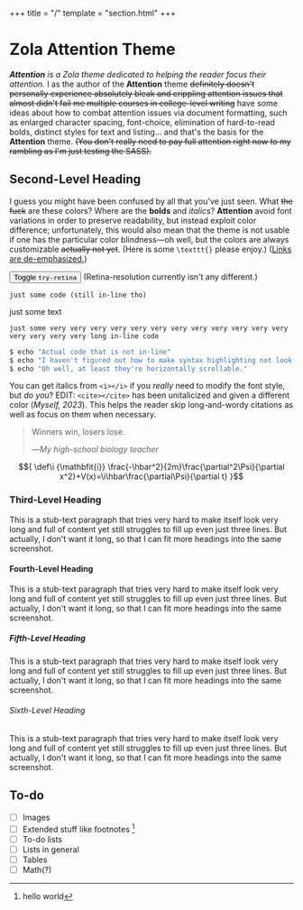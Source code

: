+++
title = "/"
template = "section.html"
+++

# Zola Attention Theme

***Attention** is a Zola theme dedicated to helping the reader focus their
attention.* I as the author of the **Attention** theme ~~definitely doesn't
personally experience absolutely bleak and crippling attention issues that
almost didn't fail me multiple courses in college-level writing~~ have some
ideas about how to combat attention issues via document formatting, such as
enlarged character spacing, font-choice, elimination of hard-to-read bolds,
distinct styles for text and listing… and that's the basis for the
**Attention** theme. ~~(You don't really need to pay full attention right now
to my rambling as I'm just testing the SASS).~~

## Second-Level Heading

I guess you might have been confused by all that you've just seen. What ~~the
fuck~~ are these colors? Where are the **bolds** and *italics*? **Attention**
avoid font variations in order to preserve readability, but instead exploit
color difference; unfortunately, this would also mean that the theme is not
usable if one has the particular color blindness—oh well, but the colors are
always customizable ~~actually not yet~~. (Here is some `\texttt{}` please
enjoy.) ([Links are de-emphasized.](/))

<button onclick="document.body.classList.toggle('try-retina');">Toggle `try-retina`</button>
(Retina-resolution currently isn't any different.)

`just some code (still in-line tho)`

just some text

`just some very very very very very very very very very very very very very very very very long in-line code`

```bash
$ echo "Actual code that is not in-line"
$ echo "I haven't figured out how to make syntax highlighting not look nasty in light mode."
$ echo "Oh well, at least they're horizontally scrollable."
```

You can get italics from `<i></i>` if you *really* need to modify the font
style, but *do you*? EDIT: `<cite></cite>` has been unitalicized and given a
different color (<cite>Myself, 2023</cite>). This helps the reader skip
long-and-wordy citations as well as focus on them when necessary.

> Winners win, losers lose.
>
> —<cite>My high-school biology teacher</cite>

$${
\def\i {\mathbfit{i}}
\frac{-\hbar^2}{2m}\frac{\partial^2\Psi}{\partial x^2}+V(x)=\i\hbar\frac{\partial\Psi}{\partial t}
}$$

### Third-Level Heading

This is a stub-text paragraph that tries very hard to make itself look very long
and full of content yet still struggles to fill up even just three lines. But
actually, I don't want it long, so that I can fit more headings into the same
screenshot.

#### Fourth-Level Heading

This is a stub-text paragraph that tries very hard to make itself look very long
and full of content yet still struggles to fill up even just three lines. But
actually, I don't want it long, so that I can fit more headings into the same
screenshot.

##### Fifth-Level Heading

This is a stub-text paragraph that tries very hard to make itself look very long
and full of content yet still struggles to fill up even just three lines. But
actually, I don't want it long, so that I can fit more headings into the same
screenshot.

###### Sixth-Level Heading

This is a stub-text paragraph that tries very hard to make itself look very long
and full of content yet still struggles to fill up even just three lines. But
actually, I don't want it long, so that I can fit more headings into the same
screenshot.

## To-do

- [ ] Images
- [ ] Extended stuff like footnotes [^ft]
- [ ] To-do lists
- [ ] Lists in general
- [ ] Tables
- [ ] Math(?)

[^ft]: hello world
